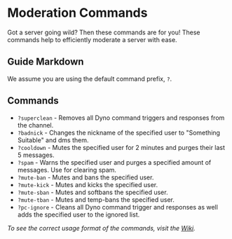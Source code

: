 # Moderation Commands
Got a server going wild? Then these commands are for you! These commands help to efficiently moderate a server with ease.

## Guide Markdown
We assume you are using the default command prefix, `?`. 

## Commands
* `?superclean` -  Removes all Dyno command triggers and responses from the channel.
* `?badnick` - Changes the nickname of the specified user to "Something Suitable" and dms them.
* `?cooldown` - Mutes the specified user for 2 minutes and purges their last 5 messages.
* `?spam` - Warns the specified user and purges a specified amount of messages. Use for clearing spam.
* `?mute-ban` - Mutes and bans the specified user.
* `?mute-kick` - Mutes and kicks the specified user.
* `?mute-sban` - Mutes and softbans the specified user.
* `?mute-tban` - Mutes and temp-bans the specified user.
* `?pc-ignore` - Cleans all Dyno command trigger and responses as well adds the specified user to the ignored list.

*To see the correct usage format of the commands, visit the [Wiki](https://github.com/Strand-Custom-Commands/Strand-Custom-Commands/wiki).*
